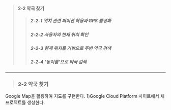>#### 2-2 약국 찾기
>>##### 2-2-1 위치 관련 퍼미션 허용과 GPS 활성화
>>##### 2-2-2 사용자의 현재 위치 확인 
>>##### 2-2-3 현재 위치를 기반으로 주변 약국 검색
>>##### 2-2-4 ‘동이름’으로 약국 검색


<hr/>


>### 2-2 약국 찾기
Google Map을 활용하여 지도를 구현한다.
1)Google Cloud Platform 사이트에서 새 프로젝트를 생성한다. 
